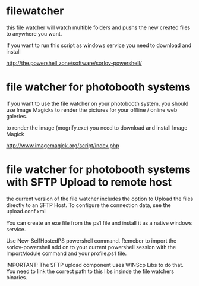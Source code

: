 # filewatcher

this file watcher will watch multible folders and pushs the new created files to anywhere you want.

If you want to run this script as windows service you need to download and install

http://the.powershell.zone/software/sorlov-powershell/


# file watcher for photobooth systems

If you want to use the file watcher on your photobooth system, you should use Image Magicks to render the pictures for your offline / online web galeries.

to render the image (mogrify.exe) you need to download and install Image Magick

http://www.imagemagick.org/script/index.php


# file watcher for photobooth systems with SFTP Upload to remote host

the current version of the file watcher includes the option to Upload the files directly to an SFTP Host. To configure the connection data, see the upload.conf.xml

You can create an exe file from the ps1 file and install it as a native windows service.

Use New-SelfHostedPS powershell command. Remeber to import the sorlov-powershell add on to your current powershell session with the ImportModule command and your profile.ps1 file.

IMPORTANT: The SFTP upload component uses WINScp Libs to do that. You need to link the correct path to this libs insinde the file watchers binaries.






